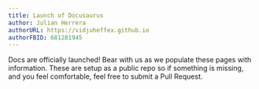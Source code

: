 ```yaml
---
title: Launch of Docusaurus
author: Julian Herrera
authorURL: https://vidjuheffex.github.io
authorFBID: 681281945
---
```


Docs are officially launched! Bear with us as we populate these pages with information. These are setup as a public repo so if something is missing, and you feel comfortable, feel free to submit a Pull Request.